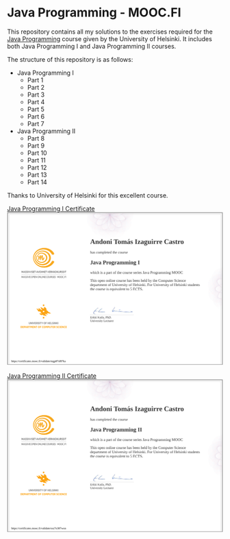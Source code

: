 # Java Programming - MOOC.FI
This repository contains all my solutions to the exercises required for the [Java Programming](https://java-programming.mooc.fi/) course given by the University of Helsinki. It includes both Java Programming I and Java Programming II courses.

The structure of this repository is as follows:
- Java Programming I
  - Part 1
  - Part 2
  - Part 3
  - Part 4
  - Part 5
  - Part 6
  - Part 7
- Java Programming II
  - Part 8
  - Part 9
  - Part 10
  - Part 11
  - Part 12
  - Part 13
  - Part 14
 
Thanks to University of Helsinki for this excellent course.

[Java Programming I Certificate](https://certificates.mooc.fi/validate/mgp87sf87ka)
![Java Programming I Certificate](certificate-java-programming-i.png "Java Programming I Certificate")

[Java Programming II Certificate](https://certificates.mooc.fi/validate/osz7o307won)
![Java Programming II Certificate](certificate-java-programming-ii.png "Java Programming II Certificate")
